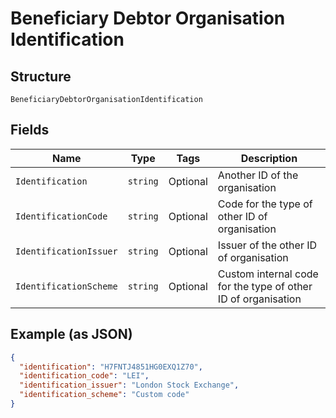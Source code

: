 
# Beneficiary Debtor Organisation Identification

## Structure

`BeneficiaryDebtorOrganisationIdentification`

## Fields

| Name | Type | Tags | Description |
|  --- | --- | --- | --- |
| `Identification` | `string` | Optional | Another ID of the organisation |
| `IdentificationCode` | `string` | Optional | Code for the type of other ID of organisation |
| `IdentificationIssuer` | `string` | Optional | Issuer of the other ID of organisation |
| `IdentificationScheme` | `string` | Optional | Custom internal code for the type of other ID of organisation |

## Example (as JSON)

```json
{
  "identification": "H7FNTJ4851HG0EXQ1Z70",
  "identification_code": "LEI",
  "identification_issuer": "London Stock Exchange",
  "identification_scheme": "Custom code"
}
```

